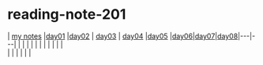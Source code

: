 # reading-note-201



| [my notes](reading-01.md)  |[day01](class-01.md)   |[day02](class-02.md)   |  [day03](class-03.md) |  [day04](class-04) |[day05](class-05)
|[day06](class-06)|[day07](class-07)|[day08](class-08.md)|---|---|
|   |   |   |   |   |
|   |   |   |   |  
|   |   |   |   |   |
